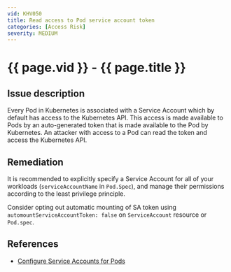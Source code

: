 ```yaml
---
vid: KHV050
title: Read access to Pod service account token
categories: [Access Risk]
severity: MEDIUM
---
```


# {{ page.vid }} - {{ page.title }}

## Issue description

Every Pod in Kubernetes is associated with a Service Account which by default has access to the Kubernetes API. This access is made available to Pods by an auto-generated token that is made available to the Pod by Kubernetes. An attacker with access to a Pod can read the token and access the Kubernetes API.

## Remediation

It is recommended to explicitly specify a Service Account for all of your workloads (`serviceAccountName` in `Pod.Spec`), and manage their permissions according to the least privilege principle.

Consider opting out automatic mounting of SA token using `automountServiceAccountToken: false` on `ServiceAccount` resource or `Pod.spec`.


## References

- [Configure Service Accounts for Pods](https://kubernetes.io/docs/tasks/configure-pod-container/configure-service-account/)
